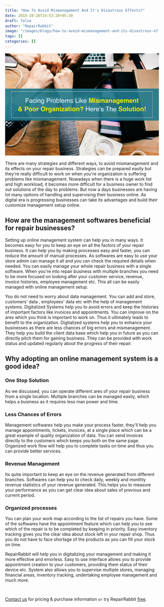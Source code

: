 ```yaml
---
title: "How To Avoid Mismanagement And It's Disastrous Effects?"
date: 2018-10-26T14:53:28+05:30
draft: false
auther: "RepairRabbit"
image: "/images/blogs/how-to-avoid-mismanagement-and-its-disastrous-effects.jpg"
tags: []
categories: []
---
```


<img src="/images/blogs/how-to-avoid-mismanagement-and-its-disastrous-effects.jpg" />


There are many strategies and different ways, to avoid mismanagement and its effects on your repair business. Strategies can be prepared easily but they're really difficult to work on when you're organization is suffering problems like mismanagement. Nowadays when there is a huge work list and high workload, it becomes more difficult for a business owner to find out solutions of the day to problems. But now a days businesses are having lot many options of handling and supervising their business online. As digital era is progressing businesses can take its advantages and build their customize management setup online.

## How are the management softwares beneficial for repair businesses?

Setting up online management system can help you in many ways. It becomes easy for you to keep an eye on all the factors of your repair business. It can help you by making processes easy and faster, you can reduce the amount of manual processes. As softwares are easy to use your store admin can manage it all and you can check the required details when needed. You can easily manage your whole repair business with a single software. When you're into repair business with multiple branches you need to be more focused on looking after your customer service, revenue, invoice histories, employee management etc. This all can be easily managed with online management setup.

You do not need to worry about data management. You can add and store, customers' data , employees' data etc with the help of management systems. Digitalized Systems help you to avoid errors and keep the histories of important factors like invoices and appointments. You can improve on the ares which you think is important to work on. Thus it ultimately leads to benefit to the organization. Digitalized systems help you to enhance your businesses as there are less chances of big errors and mismanagement. They help you build the client data base which help you in future as you can directly pitch them for gaining business. They can be provided with work status and updated regularly about the progress of their repair. 

## Why adopting an online management system is a good idea? 

### One Stop Solution 

As we discussed, you can operate different ares of your repair business from a single location. Multiple branches can be managed easily, which helps a business as it requires less man power and time. 

### Less Chances of Errors

Management softwares help you make your process faster, they'll help you manage appointments, tickets, invoices, at a single place which can be a great example of quality organization of data. You can send invoices directly to the customers which keeps you both on the same page. Organized work flow will help you to complete tasks on time and thus you can provide better services.

### Revenue Management 

Its quite important to keep an eye on the revenue generated from different branches. Softwares can help you to check daily, weekly and monthly revenue statistics of your revenue generated. This helps you to measure your performance as you can get clear idea about sales of previous and current period.

### Organized processes 

You can plan your work map according to the list of repairs you have. Some of the softwares have the appointment feature which can help you to see which of the repair is to be completed by keeping in priority. Easy inventory tracking gives you the clear idea about stock left in your repair shop. Thus you do not have to face shortage of the products as you can fill your stock on time.


RepairRabbit will help you in digitalizing your management and making it more effective and errorless. Easy to use interface allows you to provide appointment creation to your customers, providing them status of their device etc. System also allows you to supervise multiple stores, managing financial areas, inventory tracking, undertaking employee management and much more. 


<br>

<a href="mailto:contact@repairrabbit.co?subject=Query of RepairRabbit" target="_blank">Contact us</a> for pricing & purchase information `or` try RepairRabbit <a href="https://demo.repairrabbit.co/admin" rel="noopener" target="_blank" title="RepairRabbit Demo">free</a>.

<br>